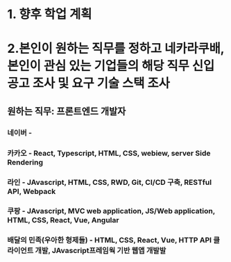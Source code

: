 # 1. 향후 학업 계획


# 2.본인이 원하는 직무를 정하고 네카라쿠배, 본인이 관심 있는 기업들의 해당 직무 신입 공고 조사 및 요구 기술 스택 조사 

## 원하는 직무: 프론트엔드 개발자

### 네이버 -  
### 카카오 - React, Typescript, HTML, CSS, webiew, server Side Rendering
### 라인 - JAvascript, HTML, CSS, RWD, Git, CI/CD 구축, RESTful API, Webpack
### 쿠팡 - JAvascript, MVC web application, JS/Web application, HTML, CSS, React, Vue, Angular
### 배달의 민족(우아한 형제들) - HTML, CSS, React, Vue, HTTP API 클라이언트 개발, JAvascript프레임웍 기반 웹앱 개발발